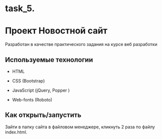 # task_5.

# Проект Новостной сайт

Разработан в качестве практического задания на курсе веб разработки

## Используемые технологии

* HTML

* CSS (Bootstrap)

* JavaScript (jQuery, Popper )

* Web-fonts (Roboto)

## Как открыть/запустить

Зайти в папку сайта в файловом менеджере, кликнуть 2 раза по файлу index.html.
